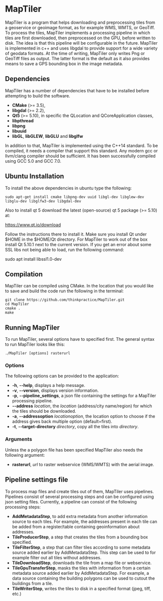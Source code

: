 MapTiler
========

MapTiler is a program that helps downloading and preprocessing tiles from a geoservice or geoimage format, as for example WMS, WMTS, or GeoTiff. To process the tiles, MapTiler implements a processing pipeline in which tiles are first downloaded, then preprocessed on the GPU, before written to disk. The idea is that this pipeline will be configurable in the future. MapTiler is implemented in c++ and uses libgdal to provide support for a wide variety of geodata formats. At the time of writing, MapTiler only writes Png or GeoTiff files as output. The latter format is the default as it also provides means to save a GPS bounding box in the image metadata.


## Dependencies

MapTiler has a number of dependencies that have to be installed before attempting to build the software.
* **CMake** (>= 3.5),
* **libgdal** (>= 2.2),
* **Qt5** (>= 5.10), in specific the QLocation and QCoreApplication classes,
* **libpthread**
* **libpng**
* **libuuid**
* **libGL**, **libGLEW**, **libGLU** and **libglfw**

In addition to that, MapTiler is implemented using the C++14 standard. To be compiled, it needs a compiler that support this standard. Any modern gcc or llvm/clang compiler should be sufficient. It has been successfully compiled using GCC 5.0 and GCC 7.0.

## Ubuntu Installation

To install the above dependencies in ubuntu type the following:

~~~~
sudo apt-get install cmake libpng-dev uuid libgl-dev libglew-dev libglu-dev libglfw3-dev libgdal-dev
~~~~

Also to install qt 5 download the latest (open-source) qt 5 package (>= 5.10) at:

https://www.qt.io/download

Follow the instructions there to install it. Make sure you install Qt under $HOME in the $HOME/Qt directory. For MapTiler to work out of the box install Qt 5.10.1 next to the current version. If you get an error about some SSL libs not being able to load, run the following command:

sudo apt install libssl1.0-dev

## Compilation

MapTiler can be compiled using CMake. In the location that you would like to save and build the code run the following in the terminal:

~~~~
git clone https://github.com/thinkpractice/MapTiler.git
cd MapTiler
cmake .
make
~~~~

## Running MapTiler

To run MapTiler, several options have to specified first. The general syntax to run MapTiler looks like this:

~~~~
./MapTiler [options] rasterurl 
~~~~

### Options

The following options can be provided to the application:
* **-h**, **--help**, displays a help message.
* **-v**, **--version**, displays version information.
* **-p**, **--pipeline_settings**, a json file containing the settings for a MapTiler processing pipeline.
* **--address** *location*, the *location* (address/city name/region) for which the tiles should be downloaded.
* **-a**, **--addressoption** *locationoption*, the location option to choose if the address gives back multiple option (default=first).
* **-t**, **--target-directory** *directory*, copy all the tiles into *directory*.

### Arguments

Unless the a polygon file has been specified MapTiler also needs the following argument:
* **rasterurl**, *url* to raster webservice (WMS/WMTS) with the aerial image.

## Pipeline settings file

To process map files and create tiles out of them, MapTiler uses pipelines. Pipelines consist of several processing steps and can be configured using json setting files. Currently, a pipeline can consist of the following processing steps:

* **AddMetadataStep**, to add extra metadata from another information source to each tiles. For example, the addresses present in each tile can be added from a register/table containing geoinformation about addresses.
* **TileProducerStep**, a step that creates the tiles from a bounding box specified.
* **TileFilterStep**, a step that can filter tiles according to some metadata source added earlier by AddMetadataStep. This step can be used to for example filter out all tiles without addresses.
* **TileDownloadStep**, downloads the tile from a map file or webservice.
* **TileGpuTransferStep**, masks the tiles with information from a certain metadata source added earlier by AddMetadataStep. For example, a data source containing the building polygons can be used to cutout the buildings from a tile.
* **TileWriterStep**, writes the tiles to disk in a specified format (jpeg, tiff, etc.)



